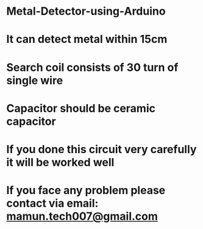 # Metal-Detector-using-Arduino
# It can detect metal within 15cm
# Search coil consists of 30 turn of single wire
# Capacitor should be ceramic capacitor 
# If you done this circuit very carefully it will be worked well 
# If you face any problem please contact via email: mamun.tech007@gmail.com

